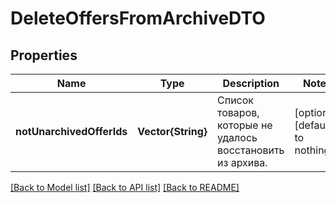 # DeleteOffersFromArchiveDTO


## Properties
Name | Type | Description | Notes
------------ | ------------- | ------------- | -------------
**notUnarchivedOfferIds** | **Vector{String}** | Список товаров, которые не удалось восстановить из архива. | [optional] [default to nothing]


[[Back to Model list]](../README.md#models) [[Back to API list]](../README.md#api-endpoints) [[Back to README]](../README.md)


